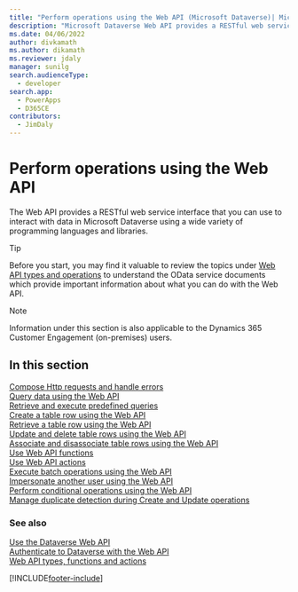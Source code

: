 ```yaml
---
title: "Perform operations using the Web API (Microsoft Dataverse)| Microsoft Docs"
description: "Microsoft Dataverse Web API provides a RESTful web service interface that you can use to interact with data in Dataverse using a wide variety of programming languages. Read about the operations that can be performed using the Web API"
ms.date: 04/06/2022
author: divkamath
ms.author: dikamath
ms.reviewer: jdaly
manager: sunilg
search.audienceType: 
  - developer
search.app: 
  - PowerApps
  - D365CE
contributors: 
  - JimDaly
---
```

# Perform operations using the Web API

The Web API provides a RESTful web service interface that you can use to interact with data in Microsoft Dataverse using a wide variety of programming languages and libraries.

> [!TIP]
> Before you start, you may find it valuable to review the topics under [Web API types and operations](web-api-types-operations.md) to understand the OData service documents which provide important information about what you can do with the Web API.

> [!NOTE]
> Information under this section is also applicable to the Dynamics 365 Customer Engagement (on-premises) users.

## In this section

[Compose Http requests and handle errors](compose-http-requests-handle-errors.md)<br />
[Query data using the Web API](query-data-web-api.md)<br />
[Retrieve and execute predefined queries](retrieve-and-execute-predefined-queries.md)<br />
[Create a table row using the Web API](create-entity-web-api.md)<br />
[Retrieve a table row using the Web API](retrieve-entity-using-web-api.md)<br />
[Update and delete table rows using the Web API](update-delete-entities-using-web-api.md)<br />
[Associate and disassociate table rows using the Web API](associate-disassociate-entities-using-web-api.md)<br />
[Use Web API functions](use-web-api-functions.md)<br />
[Use Web API actions](use-web-api-actions.md)<br />
[Execute batch operations using the Web API](execute-batch-operations-using-web-api.md)<br />
[Impersonate another user using the Web API](impersonate-another-user-web-api.md)<br />
[Perform conditional operations using the Web API](perform-conditional-operations-using-web-api.md)<br />
[Manage duplicate detection during Create and Update operations](manage-duplicate-detection-create-update.md)<br />

### See also

[Use the Dataverse Web API](overview.md)<br />
[Authenticate to Dataverse with the Web API](authenticate-web-api.md)<br />
[Web API types, functions and actions](web-api-types-operations.md)

[!INCLUDE[footer-include](../../../includes/footer-banner.md)]